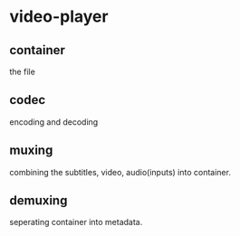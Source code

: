 # video-player
## container
the file
## codec
encoding and decoding
## muxing
combining the subtitles, video, audio(inputs) into container.
## demuxing
seperating container into metadata.